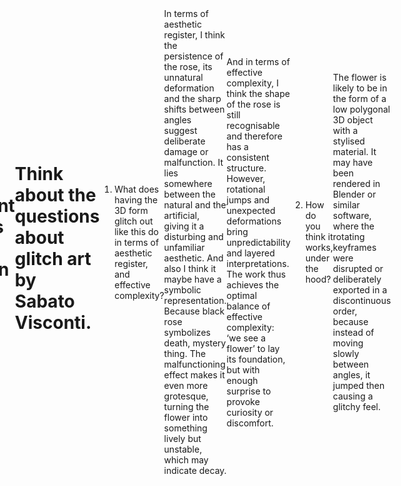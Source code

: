 ```yaml
---
title: Homework 5b
published_at: 2025-04-08
snippet: Implement a three.js example directly in my blog. And think about the questions about glitch art by Sabato Visconti.
disable_html_sanitization: true
allow_math: true
---
```


# Implement a three.js example directly in my blog.

<!DOCTYPE html>
<html>
<head>
    <meta charset="utf-8">
    <title>Three.js Character Animation</title>
    <style>
        body {
            margin: 0;
            padding: 0;
            display: flex;
            justify-content: center;
            align-items: center;
            min-height: 100vh;
        }
        #three-container {
            position: relative;
        }
        canvas {
            display: block;
            margin: -250px auto -250px -500px;
            transform: scale(0.4);
            transform-origin: center center;
        }
    </style>
</head>
<body>

<div id="three.js_container"></div>

<script type="module">
    import * as THREE from "/250408/three.js-master/build/three.module.js"

    console.log(THREE)

    const container = document.getElementById(`three.js_container`);
    //container.style.overflow = `hidden`;
    //container.width = `window.innerWidth`;
    //container.height = `auto`; 
   

			import { OrbitControls } from '/250408/three.js-master/examples/jsm/controls/OrbitControls.js';
			import { GUI } from '/250408/three.js-master/examples/jsm/libs/lil-gui.module.min.js';

			import { GLTFLoader } from '/250408/three.js-master/examples/jsm/loaders/GLTFLoader.js';
			import { RGBELoader } from '/250408/three.js-master/examples/jsm/loaders/RGBELoader.js';

			let scene, renderer, camera, floor, orbitControls;
			let group, followGroup, model, skeleton, mixer, clock;
		
			let actions;

			let settings = {
				show_skeleton:false,
				fixe_transition: true,
			};

			const PI = Math.PI;
			const PI90 = Math.PI / 2;

			const controls = {

				key:[0,0],
				ease : new THREE.Vector3(),
				position : new THREE.Vector3(),
				up : new THREE.Vector3(0, 1, 0),
				rotate: new THREE.Quaternion(),
				current:'Idle',
				fadeDuration:0.5,
				runVelocity:5,
				walkVelocity:1.8,
				rotateSpeed:0.05,
				floorDecale:0,

			};


			init();

			function init() {


				camera = new THREE.PerspectiveCamera( 45, window.innerWidth / window.innerHeight, 0.1, 100 );
                camera.position.set( 0, 2, - 5 );
				//camera.lookAt( 0, 1, 0 );


				clock = new THREE.Clock();

				scene = new THREE.Scene();
				scene.background = new THREE.Color( 0x5e5d5d );
				scene.fog = new THREE.Fog( 0x5e5d5d, 2, 20 );

				group = new THREE.Group();
				scene.add(group);

				followGroup = new THREE.Group();
				scene.add(followGroup);

				/*const hemiLight = new THREE.HemisphereLight( 0xffffff, 0xb3602b, 0.5 );
				hemiLight.position.set( 0, 20, 0 );
				scene.add( hemiLight );*/

				const dirLight = new THREE.DirectionalLight( 0xffffff, 5 );
				dirLight.position.set( - 2, 5, - 3 );
				dirLight.castShadow = true;
				let cam = dirLight.shadow.camera;
				cam.top = cam.right = 2;
				cam.bottom = cam.left = - 2;
				cam.near = 3;
				cam.far = 8;
				dirLight.shadow.bias = -0.005;
				dirLight.shadow.radius = 4;
				followGroup.add( dirLight );
				followGroup.add( dirLight.target );

				//scene.add( new THREE.CameraHelper( cam ) );

				renderer = new THREE.WebGLRenderer( { antialias: true } );
				renderer.setPixelRatio( window.devicePixelRatio );
				renderer.setSize( window.innerWidth, window.innerHeight );
				renderer.toneMapping = THREE.ACESFilmicToneMapping;
				renderer.toneMappingExposure = 0.5;
				renderer.shadowMap.enabled = true;
		    	container.appendChild( renderer.domElement );

				orbitControls = new OrbitControls( camera, renderer.domElement );
				orbitControls.target.set( 0, 1, 0 );
				orbitControls.enableDamping = true;
				orbitControls.enablePan = false;
				orbitControls.maxPolarAngle = PI90 - 0.05;
				orbitControls.update();

				// EVENTS

				//window.addEventListener( 'resize', onWindowResize );
				document.addEventListener( 'keydown', onKeyDown );
				document.addEventListener( 'keyup', onKeyUp );


				// DEMO

				new RGBELoader()
					.setPath( '/250408/three.js-master/examples/textures/equirectangular/' )
					.load( 'lobe.hdr', function ( texture ) {

						texture.mapping = THREE.EquirectangularReflectionMapping;
						scene.environment = texture;
						scene.environmentIntensity = 1.5;

						loadModel();
						addFloor();

					});

			}

			function addFloor() {

				let size = 50;
				let repeat = 16;

				const maxAnisotropy = renderer.capabilities.getMaxAnisotropy();

				const floorT = new THREE.TextureLoader().load( '/250408/three.js-master/examples/textures/floors/FloorsCheckerboard_S_Diffuse.jpg' );
				floorT.colorSpace = THREE.SRGBColorSpace;
				floorT.repeat.set( repeat, repeat );
				floorT.wrapS = floorT.wrapT = THREE.RepeatWrapping;
				floorT.anisotropy = maxAnisotropy;

				const floorN = new THREE.TextureLoader().load( '/250408/three.js-master/examples/textures/floors/FloorsCheckerboard_S_Normal.jpg' );
				floorN.repeat.set( repeat, repeat );
				floorN.wrapS = floorN.wrapT = THREE.RepeatWrapping;
				floorN.anisotropy = maxAnisotropy;

				let mat = new THREE.MeshStandardMaterial( { map:floorT, normalMap:floorN, normalScale:new THREE.Vector2(0.5,0.5), color: 0x404040, depthWrite: false, roughness:0.85 } )

				let g = new THREE.PlaneGeometry( size, size, 50, 50 );
				g.rotateX( -PI90 );

				floor = new THREE.Mesh( g, mat );
				floor.receiveShadow = true;
				scene.add( floor );

				controls.floorDecale = (size / repeat) * 4;

				const bulbGeometry = new THREE.SphereGeometry( 0.05, 16, 8 );
				let bulbLight = new THREE.PointLight( 0xffee88, 2, 500, 2 );

				let bulbMat = new THREE.MeshStandardMaterial( { emissive: 0xffffee, emissiveIntensity: 1, color: 0x000000 } );
				bulbLight.add( new THREE.Mesh( bulbGeometry, bulbMat ) );
				bulbLight.position.set( 1, 0.1, -3 );
				bulbLight.castShadow = true;
				floor.add( bulbLight );

			}

			function loadModel() {

				const loader = new GLTFLoader();
				loader.load( '/250408/three.js-master/examples/models/gltf/Soldier.glb', function ( gltf ) {


					model = gltf.scene;
					group.add( model );
					
                    model.position.set( 0, 0, 0 );
                    model.rotation.y = PI;
                    group.rotation.y = PI;
                    group.position.set( 0, 0, 0 );


					model.traverse( function ( object ) {

						if ( object.isMesh ){
						    if( object.name == 'vanguard_Mesh' ){
						    	object.castShadow = true;
								object.receiveShadow = true;
								object.material.shadowSide = THREE.DoubleSide;
								//object.material.envMapIntensity = 0.5;
								object.material.metalness = 1.0;
								object.material.roughness = 0.2;
								object.material.color.set(1,1,1);
								object.material.metalnessMap = object.material.map;
						    } else {
						    	object.material.metalness = 1;
								object.material.roughness = 0;
								object.material.transparent = true;
								object.material.opacity = 0.8;
								object.material.color.set(1,1,1);
						    }
						}

					});

					//

					skeleton = new THREE.SkeletonHelper( model );
					skeleton.visible = false;
					scene.add( skeleton );

					//

					createPanel();

					//

					const animations = gltf.animations;

					mixer = new THREE.AnimationMixer( model );

					actions = {
						Idle:mixer.clipAction( animations[ 0 ] ),
						Walk:mixer.clipAction( animations[ 3 ] ),
						Run:mixer.clipAction( animations[ 1 ] )
					};

					for( let m in actions ){
						actions[m].enabled = true;
						actions[m].setEffectiveTimeScale( 1 );
						if(m!=='Idle') actions[m].setEffectiveWeight( 0 );
					}

					actions.Idle.play();

					animate();

				});

			}

			function updateCharacter( delta ) {

				const fade = controls.fadeDuration
				const key = controls.key;
				const up = controls.up;
				const ease = controls.ease;
				const rotate = controls.rotate;
				const position = controls.position;
				const azimut = orbitControls.getAzimuthalAngle();

				let active = key[0] === 0 && key[1] === 0 ? false : true;
				let play = active ? (key[2] ? 'Run' : 'Walk') : 'Idle';

		        // change animation

		        if ( controls.current != play ){

		           

		        	const current = actions[play];
		            const old = actions[controls.current];
		            controls.current = play;

		            if( settings.fixe_transition ){
		            	current.reset()
		            	current.weight = 1.0;
		            	current.stopFading()
		            	old.stopFading();
		            	// sycro if not idle
                        if ( play !== 'Idle' ) current.time = old.time * ( current.getClip().duration / old.getClip().duration );
		            	old._scheduleFading( fade, old.getEffectiveWeight(), 0 );
                        current._scheduleFading( fade, current.getEffectiveWeight(), 1 );	
			            current.play();
		            } else {
		            	setWeight( current, 1.0 );
			            old.fadeOut(fade);
			            current.reset().fadeIn( fade ).play();
		            }

		        }

		        // move object

		        if ( controls.current !== 'Idle' ) {

		            // run/walk velocity
		            let velocity = controls.current == 'Run' ? controls.runVelocity : controls.walkVelocity;

		            // direction with key
		            ease.set( key[1], 0, key[0] ).multiplyScalar( velocity * delta );

		            // calculate camera direction
		            let angle = unwrapRad( Math.atan2( ease.x, ease.z ) + azimut );
		            rotate.setFromAxisAngle( up, angle );
		            
		            // apply camera angle on ease
		            controls.ease.applyAxisAngle( up, azimut );

		            position.add( ease );
		            camera.position.add( ease );

		            group.position.copy( position );
		            group.quaternion.rotateTowards( rotate, controls.rotateSpeed );

		            orbitControls.target.copy(position).add(new THREE.Vector3(0, 1, 0));
		            followGroup.position.copy( position );

		            // decale floor at infinie
		            let dx = ( position.x - floor.position.x );
		            let dz = ( position.z - floor.position.z );
		            if( Math.abs(dx) > controls.floorDecale ) floor.position.x += dx;
		            if( Math.abs(dz) > controls.floorDecale ) floor.position.z += dz;

			    }

				mixer.update( delta );
				orbitControls.update();

			}

			function unwrapRad(r) {
				return Math.atan2(Math.sin(r), Math.cos(r));
			}

			function createPanel() {

				const panel = new GUI( { width: 310 } );

				panel.add( settings, 'show_skeleton' ).onChange( (b) => { skeleton.visible = b; } );
				panel.add( settings, 'fixe_transition' );

			}

			function setWeight( action, weight ) {

				action.enabled = true;
				action.setEffectiveTimeScale( 1 );
				action.setEffectiveWeight( weight );

			}

			function onKeyDown( event ) {

				const key = controls.key;
				switch ( event.code ) {
					case 'ArrowUp': case 'KeyW': case 'KeyZ': key[0] = -1; break;
					case 'ArrowDown': case 'KeyS': key[0] = 1; break;
					case 'ArrowLeft': case 'KeyA': case 'KeyQ': key[1] = -1; break;
					case 'ArrowRight': case 'KeyD': key[1] = 1; break;
					case 'ShiftLeft' : case 'ShiftRight' : key[2] = 1; break;
				}

			}

			function onKeyUp( event ) {

				const key = controls.key;
				switch ( event.code ) {
					case 'ArrowUp': case 'KeyW': case 'KeyZ': key[0] = key[0]<0 ? 0:key[0]; break;
					case 'ArrowDown': case 'KeyS': key[0] = key[0]>0 ? 0:key[0]; break;
					case 'ArrowLeft': case 'KeyA': case 'KeyQ': key[1] = key[1]<0 ? 0:key[1]; break;
					case 'ArrowRight': case 'KeyD': key[1] = key[1]>0 ? 0:key[1]; break;
					case 'ShiftLeft' : case 'ShiftRight' : key[2] = 0; break;
				}

			}

function resizeContainer(width, height) {
    // Get the container element
    const container = document.getElementById('three-container');

    // Set each style property individually
    container.style.position = "relative";
    container.style.width = width + 'px';
    container.style.height = height + 'px';
    container.style.overflow = "visible";

    // Update the renderer size to match
    renderer.setSize(width, height, true);

    // Update camera
    camera.aspect = width / height;
    camera.updateProjectionMatrix();
}




			function animate() {

				// Render loop

				requestAnimationFrame( animate );

				let delta = clock.getDelta();

				updateCharacter( delta );

				renderer.render( scene, camera );

			}

</script>
</body>
</html>

# Think about the questions about glitch art by Sabato Visconti.

1. What does having the 3D form glitch out like this do in terms of aesthetic register, and effective complexity?

In terms of aesthetic register, I think the persistence of the rose, its unnatural deformation and the sharp shifts between angles suggest deliberate damage or malfunction. It lies somewhere between the natural and the artificial, giving it a disturbing and unfamiliar aesthetic.
And also I think it maybe have a symbolic representation. Because black rose symbolizes death, mystery thing. The malfunctioning effect makes it even more grotesque, turning the flower into something lively but unstable, which may indicate decay.

And in terms of effective complexity, I think the shape of the rose is still recognisable and therefore has a consistent structure. However, rotational jumps and unexpected deformations bring unpredictability and layered interpretations. The work thus achieves the optimal balance of effective complexity: ‘we see a flower’ to lay its foundation, but with enough surprise to provoke curiosity or discomfort.

2. How do you think it works, under the hood?

The flower is likely to be in the form of a low polygonal 3D object with a stylised material. It may have been rendered in Blender or similar software, where the rotating keyframes were disrupted or deliberately exported in a discontinuous order, because instead of moving slowly between angles, it jumped then causing a glitchy feel.
